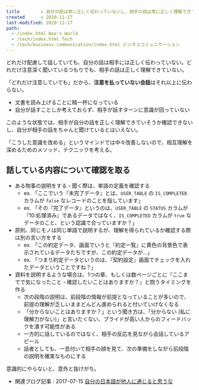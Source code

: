 ```yaml
---
title        : 自分の話は常に正しく伝わっていないし、相手の話は常に正しく理解できていない
created      : 2020-11-17
last-modified: 2020-11-17
path:
  - /index.html Neo's World
  - /tech/index.html Tech
  - /tech/business-communication/index.html ビジネスコミュニケーション
---
```


どれだけ配慮して話していても、自分の話は相手には正しく伝わっていない。どれだけ注意深く聞いているつもりでも、相手の話は正しく理解できていない。

「どれだけ注意していても」だから、**注意を払っていない会話**はそれ以上に伝わらない。

- 文書を読み上げることに精一杯になっている
- 自分が話すことしか考えておらず、相手が話すターンに意識が回っていない

このような状態では、相手が自分の話を正しく理解できていそうか確認できないし、自分が相手の話をちゃんと聞けているとはいえない。

「こうした意識を改める」というマインドでは中々改善しないので、相互理解を深めるためのメソッド、テクニックを考える。


## 話している内容について確認を取る

- ある物事の説明をする・聞く際は、単語の定義を確認する
  - ex. 「ここでいう『未完了データ』とは、`USER_TABLE` の `IS_COMPLETED` カラムが `false` なレコードのことを指しています」
  - ex. 「その『完了データ』というのは、`USER_TABLE` の `STATUS` カラムが『10:処理済み』であるデータではなく、`IS_COMPLETED` カラムが `true` なデータのこと、という認識で合っていますか？」
- 原則、同じモノは同じ単語で説明するが、理解を得られているか確認する際は別の言い方をする
  - ex. 「この約定データ、画面でいうと『約定一覧』に黄色の背景色で表示されているデータたちですが、この約定データが…」
  - ex. 「つまり約定データというのは、『契約設定』画面でチェックを入れたデータということですね？」
- 資料を説明するような場合は、1つの章、もしくは数ページごとに『ここまでで気になったこと・確認したいことはありますか？』と問うタイミングを作る
  - 次の段階の説明は、前段階の情報が前提となっていることが多いので、前提の理解が乏しいままどんどん進められると付いていけなくなる
  - 「分からないことはありますか？」という聞き方は、「分からない (私に理解力がない)」と言いたくない、プライドが高い人からのフィードバックを潰す可能性がある
  - 一方的に話しているのではなく、相手の反応を見ながら会話しているアピール
  - 話者としても、一息付いて相手の顔を見て、次の準備をしながら前段階の説明を確実なものにする

意識的にやらないと、意外と抜けがち。

- 関連ブログ記事 : 2017-07-15 [自分の日本語が他人に通じると思うな](/blog/2017/07/15-01.html)
